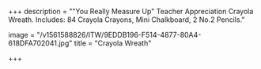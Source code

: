 +++
description = "\"You Really Measure Up\" Teacher Appreciation Crayola Wreath. Includes: 84 Crayola Crayons, Mini Chalkboard, 2 No.2 Pencils."

image = "/v1561588826/ITW/9EDDB196-F514-4877-80A4-618DFA702041.jpg"
title = "Crayola Wreath"

+++
